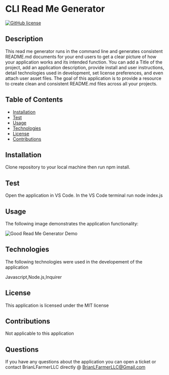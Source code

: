 
  # CLI Read Me Generator

  [![GitHub license](https://img.shields.io/badge/license-MIT-blue.svg)](https://github.com/brianlfarmerllc/Good_README_Generator)
  
  ## Description

  This read me generator runs in the command line and generates consistent README.md documents for your end users to get a clear picture of how your application works and its intended function. You can add a Title of the project, add an application description, provide install and user instructions, detail technologies used in development, set license preferences, and even attach user asset files. The goal of this application is to provide a resource to create clean and consistent README.md files across all your projects.

  ## Table of Contents
  
  * [Installation](#Installation)
  * [Test](#Test)
  * [Usage](#Usage)
  * [Technologies](#Technologies)
  * [License](#License)
  * [Contributions](#Contributions)
  
  ## Installation

  Clone repository to your local machine then run npm install.

  ## Test

  Open the application in VS Code. In the VS Code terminal run node index.js

  ## Usage

  The following image demonstrates the application functionality:

  ![Good Read Me Generator Demo](./assets/good-read-me.gif)

  ## Technologies

  The following technologies were used in the developement of the application

  Javascript,Node.js,Inquirer

  ## License

  This application is licensed under the MIT license

  ## Contributions

  Not applicable to this application

  ## Questions

  If you have any questions about the application you can open a ticket or contact BrianLFarmerLLC directly @ BrianLFarmerLLC@Gmail.com
  